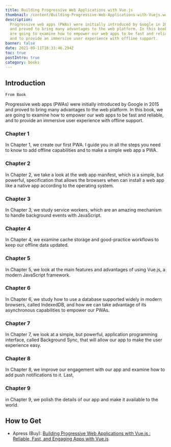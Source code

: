 ```yaml
---
title: Building Progressive Web Applications with Vue.js
thumbnail: /content/Building-Progressive-Web-Applications-with-Vuejs.webp
description:
  Progressive web apps (PWAs) were initially introduced by Google in 2015
  and proved to bring many advantages to the web platform. In this book, we
  are going to examine how to empower our web apps to be fast and reliable,
  and to provide an immersive user experience with offline support.
banner: false
date: 2021-09-11T16:33:46.294Z
toc: true
postIntro: true
category: books
---
```


## Introduction

`From Book`

Progressive web apps (PWAs) were initially introduced by Google in 2015
and proved to bring many advantages to the web platform. In this book, we
are going to examine how to empower our web apps to be fast and reliable,
and to provide an immersive user experience with offline support.

### Chapter 1

In Chapter 1, we create our first PWA. I guide you in all the steps you
need to know to add offline capabilities and to make a simple web app
a PWA.

### Chapter 2

In Chapter 2, we take a look at the web app manifest, which is a
simple, but powerful, specification that allows the browsers when can
install a web app like a native app according to the operating system.

### Chapter 3

In Chapter 3, we study service workers, which are an amazing mechanism to
handle background events with JavaScript.

### Chapter 4

In Chapter 4, we examine cache
storage and good-practice workflows to keep our offline data updated.

### Chapter 5

In Chapter 5, we look at the main features and advantages of using Vue.js, a
modern JavaScript framework.

### Chapter 6

In Chapter 6, we study how to use a database
supported widely in modern browsers, called IndexedDB, and how we can
take advantage of its asynchronous capabilities to empower our PWAs.

### Chapter 7

In Chapter 7, we look at a simple, but powerful, application programming
interface, called Background Sync, that will allow our app to make the user
experience easy.

### Chapter 8

In Chapter 8, we improve our engagement with our app
and examine how to add push notifications to it. Last,

### Chapter 9

in Chapter 9, we polish the details of our app and make it available to the world.

## How to Get

- Apress (Buy): [Building Progressive Web Applications with Vue.js : Reliable, Fast, and Engaging Apps with Vue.js](https://www.apress.com/gp/book/9781484253335)
 